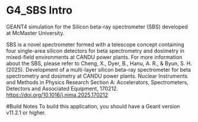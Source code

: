 # G4_SBS Intro
GEANT4 simulation for the Silicon beta-ray spectrometer (SBS) developed at McMaster University. 

SBS is a novel spectrometer formed with a telescope concept containing four single-area silicon detectors for beta spectrometry and dosimetry in mixed-field environments at CANDU power plants. 
For more information about the SBS, please refer to Cheng, X., Dyer, B., Hanu, A. R., & Byun, S. H. (2025). Development of a multi-layer silicon beta-ray spectrometer for beta spectrometry and dosimetry at CANDU power plants. Nuclear Instruments and Methods in Physics Research Section A: Accelerators, Spectrometers, Detectors and Associated Equipment, 170212. https://doi.org/10.1016/j.nima.2025.170212


#Build Notes
To build this application, you should have a Geant version v11.2.1 or higher.



